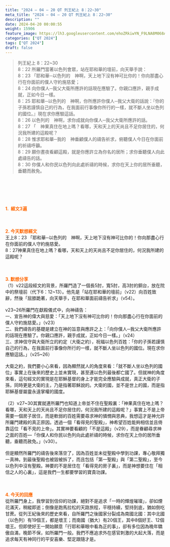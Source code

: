 ```yaml
---
title: "2024 – 04 – 20 QT 列王紀上 8：22~30"
meta_title: "2024 – 04 – 20 QT 列王紀上 8：22~30"
description: ""
date: 2024-04-20 00:00:55
weight: 15906
feature_image: https://lh3.googleusercontent.com/ehoZRkiwYN_F9LNA8M068AYxt73EavCZno-PD1cJRuf5BbSkQVUWr3gNEbt5kSs28Pb_Elg17kSrtf9ybWvojWoMV6I4tPM3vGRGDq6GkKkPdL2Gut4QAIw4-uykKUAtNiKgQKntvsU=w800
categories: ["QT 2024"]
tags: ["QT 2024"]
draft: false
---
```


<blockquote>列王紀上 8：22~30<br />
8：22 所羅門當著以色列會眾，站在耶和華的壇前，向天舉手說：<br />
8：23 「耶和華─以色列的　神啊，天上地下沒有神可比你的！你向那盡心行在你面前的僕人守約施慈愛；<br />
8：24 向你僕人─我父大衛所應許的話現在應驗了。你親口應許，親手成就，正如今日一樣。<br />
8：25 耶和華─以色列的　神啊，你所應許你僕人─我父大衛的話說：『你的子孫若謹慎自己的行為，在我面前行事像你所行的一樣，就不斷人坐以色列的國位。』現在求你應驗這話。<br />
8：26 以色列的　神啊，求你成就向你僕人─我父大衛所應許的話。<br />
8：27 「　神果真住在地上嗎？看哪，天和天上的天尚且不足你居住的，何況我所建的這殿呢？<br />
8：28 惟求耶和華─我的　神垂顧僕人的禱告祈求，俯聽僕人今日在你面前的祈禱呼籲。<br />
8：29 願你晝夜看顧這殿，就是你應許立為你名的居所；求你垂聽僕人向此處禱告的話。<br />
8：30 你僕人和你民以色列向此處祈禱的時候，求你在天上你的居所垂聽，垂聽而赦免。</blockquote><br />
&nbsp;<br />
<br />
&nbsp;<br />
<br />
<span style="color: #ff6600;"><strong>1.  經文3遍</strong></span><br />
<br />
&nbsp;<br />
<br />
<span style="color: #ff6600;"><strong>2. 今天默想經文<br />
</strong></span>王上8：23 「耶和華─以色列的　神啊，天上地下沒有神可比你的！你向那盡心行在你面前的僕人守約施慈愛。<br />
8：27神果真住在地上嗎？看哪，天和天上的天尚且不足你居住的，何況我所建的這殿呢？<br />
<br />
&nbsp;<br />
<br />
<strong><span style="color: #ff6600;">3. 默想分享<br />
</span></strong>（1）v22這段經文的背景，所羅門造了一個長5肘，寬5肘，高3肘的銅台，放在院中的祭壇前（代下6：12~13）。他先是「站在耶和華的壇前」（v22）向百姓致辭，然後「屈膝跪著，向天舉手，在耶和華面前禱告祈求」（v54）。<br />
<br />
v23~26所羅門在獻殿儀式中，向神禱告：<br />
一、宣告神的偉大與慈愛：「天上地下沒有神可比你的！你向那盡心行在你面前的僕人守約施慈愛。」（v23）<br />
二、我們禱告的基礎是建立在神的旨意與應許之上：「向你僕人─我父大衛所應許的話現在應驗了。你親口應許，親手成就，正如今日一樣。」（v24）<br />
三、求神信守與大衛所立的約定（大衛之約），祝福以色列百姓：「你的子孫若謹慎自己的行為，在我面前行事像你所行的一樣，就不斷人坐以色列的國位。現在求你應驗這話。」（v25~26）<br />
<br />
大衛之約，我們要小心來看，因為顯然就人的角度來看：「就不斷人坐以色列的國位」事實上在後來的歷史上並未實現，甚至連以色列最後都亡國了。但就神的角度來看，這句經文的實現是在耶穌基督的身上才能完全應驗與成就，真正大衛的子孫，同時更是大衛的主，乃是指著耶穌說的。大衛的國，並不是世上的國，而是指耶穌基督屬靈永遠掌權的國度。<br />
<br />
（2）v27~30其實就連所羅門也知道上帝並不住在聖殿裏：「神果真住在地上嗎？看哪，天和天上的天尚且不足你居住的，何況我所建的這殿呢？」事實上不是上帝需要一個房子居住，而是軟弱的百姓需要尋求神的憐憫與恩典，我想這才是神允許所羅門建殿的真正原因。透過一個「看得見的聖殿」，神希望百姓能夠相信並且倚靠這位「看不見的上帝」。其實神要看顧的「不是這殿」（v29），而是眷顧尋求神之面的百姓—「你僕人和你民以色列向此處祈禱的時候，求你在天上你的居所垂聽，垂聽而赦免。」（v30）。<br />
<br />
但是顯然所羅門的禱告後來落空了，因為百姓並未從聖殿中學到功課，專心敬拜獨一真神。到最後聖殿也被毀被拆了，而且包括「第一聖殿」與「第二聖殿」，至今以色列中沒有聖殿。神要的不是居住在「看得見的房子裏」，而是神想要住在「相信之人的心裏」，這是我們一生都要學習的寶貴功課。<br />
<br />
&nbsp;<br />
<br />
<strong style="font-size: inherit;"><span style="color: #ff6600;">4. 今天的回應<br />
</span></strong>從所羅門身上，我學習到信仰的功課，絕對不是追求「一時的輝煌璀璨」，卻如煙花滿天，稍縱即逝；倒像是跑馬拉松的天路旅程，平穩持續，堅持到底，猶如倒吃甘蔗。從列王紀後來的歷史來看，自所羅門之後國家分裂成為南國北國：其中北國（以色列）有19個王，都是壞王；而南國（猶大）有20個王，其中8個好王、12個壞王。但即使好王一開始願意「行耶和華眼中看為正的事」，卻有多位因為晚年驕傲自滿，晚節不保，如所羅門一般。我們不應追求外在感官刺激的大起大落，而是追求每天有神同行的平安喜樂、堅定跟隨才是。<br />
<br />
&nbsp;<br />
<br />
<audio style="display: none;" controls="controls"></audio><br />
<br />
<audio style="display: none;" controls="controls"></audio><br />
<br />
<audio style="display: none;" controls="controls"></audio><br />
<br />
<audio style="display: none;" controls="controls"></audio><br />
<br />
<audio style="display: none;" controls="controls"></audio>
        